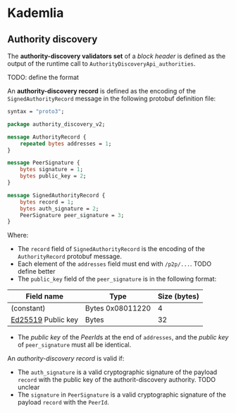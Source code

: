 # Kademlia


## Authority discovery

The **authority-discovery validators set** of a *block header* is defined as the output of the runtime call to `AuthorityDiscoveryApi_authorities`.

TODO: define the format

An **authority-discovery record** is defined as the encoding of the `SignedAuthorityRecord` message in the following protobuf definition file:

```protobuf
syntax = "proto3";

package authority_discovery_v2;

message AuthorityRecord {
	repeated bytes addresses = 1;
}

message PeerSignature {
	bytes signature = 1;
	bytes public_key = 2;
}

message SignedAuthorityRecord {
	bytes record = 1;
	bytes auth_signature = 2;
	PeerSignature peer_signature = 3;
}
```

Where:

- The `record` field of `SignedAuthorityRecord` is the encoding of the `AuthorityRecord` protobuf message.
- Each element of the `addresses` field must end with `/p2p/...`. TODO define better
- The `public_key` field of the `peer_signature` is in the following format:

| Field name         | Type      | Size (bytes)   |
| ------------------ | --------- | -------------- |
| (constant) | Bytes 0x08011220 | 4 |
| [Ed25519](https://www.rfc-editor.org/rfc/rfc8032.txt) Public key | Bytes | 32 |

- The *public key* of the *PeerId*s at the end of `addresses`, and the *public key* of `peer_signature` must all be identical.

An *authority-discovery record* is valid if:

- The `auth_signature` is a valid cryptographic signature of the payload `record` with the public key of the authorit-discovery authority. TODO unclear
- The `signature` in `PeerSignature` is a valid cryptographic signature of the payload `record` with the `PeerId`.
